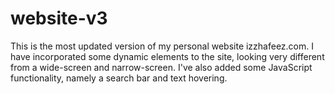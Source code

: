 # website-v3

This is the most updated version of my personal website izzhafeez.com.
I have incorporated some dynamic elements to the site, looking very different from a wide-screen and narrow-screen.
I've also added some JavaScript functionality, namely a search bar and text hovering.
